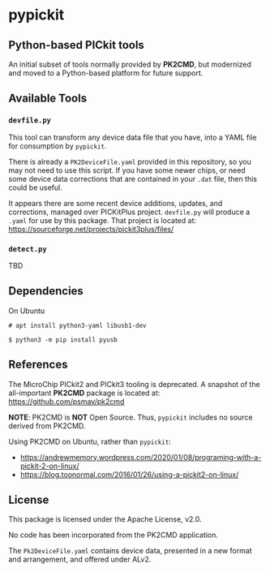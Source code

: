 # pypickit
## Python-based PICkit tools

An initial subset of tools normally provided by **PK2CMD**, but modernized
and moved to a Python-based platform for future support.

## Available Tools

### `devfile.py`

This tool can transform any device data file that you have, into a YAML
file for consumption by `pypickit`.

There is already a `PK2DeviceFile.yaml` provided in this repository,
so you may not need to use this script. If you have some newer chips,
or need some device data corrections that are contained in your `.dat`
file, then this could be useful.

It appears there are some recent device additions, updates, and corrections,
managed over PICKitPlus project. `devfile.py` will produce a `.yaml` for
use by this package. That project is located at:
https://sourceforge.net/projects/pickit3plus/files/

### `detect.py`

TBD


## Dependencies

On Ubuntu
```
# apt install python3-yaml libusb1-dev
```
```
$ python3 -m pip install pyusb
```

## References

The MicroChip PICkit2 and PICkit3 tooling is deprecated. A snapshot of the
all-important **PK2CMD** package is located at:
https://github.com/psmay/pk2cmd

**NOTE**: PK2CMD is **NOT** Open Source. Thus, `pypickit`
includes no source derived from PK2CMD.

Using PK2CMD on Ubuntu, rather than `pypickit`:
* https://andrewmemory.wordpress.com/2020/01/08/programing-with-a-pickit-2-on-linux/
* https://blog.toonormal.com/2016/01/26/using-a-pickit2-on-linux/


## License

This package is licensed under the Apache License, v2.0.

No code has been incorporated from the PK2CMD application.

The `Pk2DeviceFile.yaml` contains device data, presented in a new format
and arrangement, and offered under ALv2.


